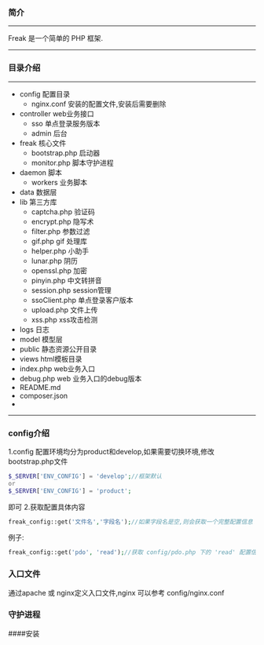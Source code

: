 ### 简介
--------
 Freak 是一个简单的 PHP 框架.
- - - - --
### 目录介绍
---------
-   config 配置目录
    - nginx.conf 安装的配置文件,安装后需要删除
-   controller web业务接口
    - sso 单点登录服务版本
    - admin 后台
-   freak 核心文件
    - bootstrap.php 启动器
    - monitor.php 脚本守护进程
-   daemon 脚本
    -   workers 业务脚本
-   data 数据层
-   lib 第三方库
    - captcha.php 验证码
    - encrypt.php 隐写术
    - filter.php 参数过滤
    - gif.php gif 处理库
    - helper.php 小助手
    - lunar.php 阴历
    - openssl.php 加密
    - pinyin.php 中文转拼音
    - session.php session管理
    - ssoClient.php 单点登录客户版本
    - upload.php 文件上传
    - xss.php xss攻击检测
-   logs 日志
-   model 模型层
-   public 静态资源公开目录
-   views html模板目录
-   index.php web业务入口
-   debug.php web 业务入口的debug版本
-   README.md
-   composer.json
- 
 - - - - --
### config介绍
1.config 配置环境均分为product和develop,如果需要切换环境,修改bootstrap.php文件
```php
$_SERVER['ENV_CONFIG'] = 'develop';//框架默认
or
$_SERVER['ENV_CONFIG'] = 'product';
```
即可
2.获取配置具体内容
```php
freak_config::get('文件名','字段名');//如果字段名是空,则会获取一个完整配置信息
```
例子:
```php
freak_config::get('pdo', 'read');//获取 config/pdo.php 下的 'read' 配置信息
```
### 入口文件
通过apache 或 nginx定义入口文件,nginx 可以参考 config/nginx.conf
### 守护进程
####安装

